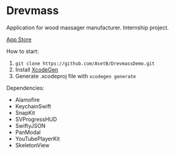 # Drevmass
Application for wood massager manufacturer.
Internship project.

[App Store](https://apps.apple.com/kz/app/drevmass/id6450933706)

How to start:
1. ```git clone https://github.com/AsetB/DrevmassDemo.git```
2. Install [XcodeGen](https://github.com/yonaskolb/XcodeGen)
3. Generate .xcodeproj file with ```xcodegen generate```

Dependencies:
 - Alamofire
 - KeychainSwift
 - SnapKit
 - SVProgressHUD
 - SwiftyJSON
 - PanModal
 - YouTubePlayerKit
 - SkeletonView

